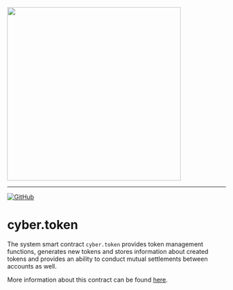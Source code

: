 <img width="400" src="../docs/logo.jpg" />  

***  
[![GitHub](https://img.shields.io/github/license/cyberway/cyberway.contracts.svg)](https://github.com/cyberway/cyberway.contracts/blob/master/LICENSE)

# cyber.token

The system smart contract `cyber.token` provides token management functions, generates new tokens and stores information about created tokens and provides an ability to conduct mutual settlements between accounts as well.  

More information about this contract can be found [here](https://cyberway.gitbook.io/en/devportal/system_contracts/cyber.token_contract).
